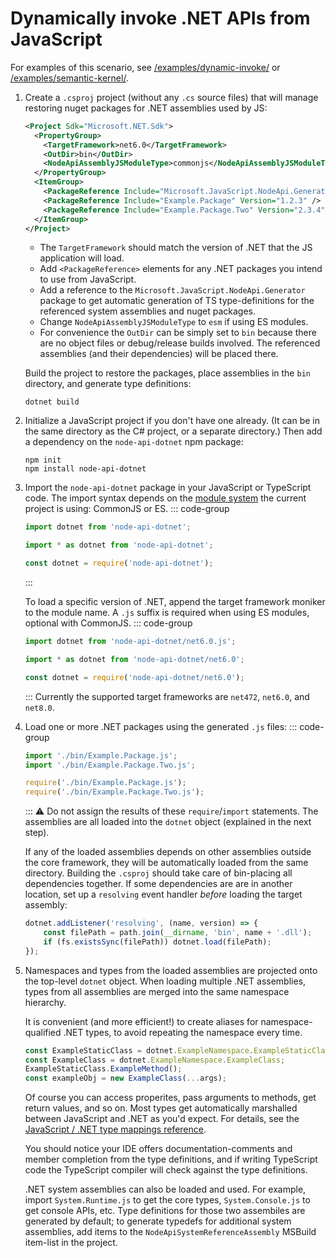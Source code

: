 # Dynamically invoke .NET APIs from JavaScript

For examples of this scenario, see
[/examples/dynamic-invoke/](https://github.com/microsoft/node-api-dotnet/blob/main/examples/dynamic-invoke/) or
[/examples/semantic-kernel/](https://github.com/microsoft/node-api-dotnet/blob/main/examples/semantic-kernel/).

1. Create a `.csproj` project (without any `.cs` source files) that will manage restoring nuget
   packages for .NET assemblies used by JS:
   ```xml
   <Project Sdk="Microsoft.NET.Sdk">
     <PropertyGroup>
       <TargetFramework>net6.0</TargetFramework>
       <OutDir>bin</OutDir>
       <NodeApiAssemblyJSModuleType>commonjs</NodeApiAssemblyJSModuleType>// [!code highlight]
     </PropertyGroup>
     <ItemGroup>
       <PackageReference Include="Microsoft.JavaScript.NodeApi.Generator" Version="0.5.*" /> // [!code highlight]
       <PackageReference Include="Example.Package" Version="1.2.3" />
       <PackageReference Include="Example.Package.Two" Version="2.3.4" />
     </ItemGroup>
   </Project>
   ```
   - The `TargetFramework` should match the version of .NET that the JS application will load.
   - Add `<PackageReference>` elements for any .NET packages you intend to use from JavaScript.
   - Add a reference to the `Microsoft.JavaScript.NodeApi.Generator` package to get automatic generation
     of TS type-definitions for the referenced system assemblies and nuget packages.
   - Change `NodeApiAssemblyJSModuleType` to `esm` if using ES modules.
   - For convenience the `OutDir` can be simply set to `bin` because there are no object files
     or debug/release builds involved. The referenced assemblies (and their dependencies)
     will be placed there.

   Build the project to restore the packages, place assemblies in the `bin` directory, and generate
   type definitions:
   ```shell
   dotnet build
   ```

2. Initialize a JavaScript project if you don't have one already. (It can be in the same directory
   as the C# project, or a separate directory.) Then add a dependency on the
   `node-api-dotnet` npm package:
    ```shell
    npm init
    npm install node-api-dotnet
    ```

3. Import the `node-api-dotnet` package in your JavaScript or TypeScript code. The import syntax
   depends on the [module system](https://nodejs.org/api/esm.html) the current project is using:
   CommonJS or ES.
    ::: code-group
    ```JavaScript [ES (TS or JS)]
    import dotnet from 'node-api-dotnet';
    ```
    ```TypeScript [CommonJS (TS)]
    import * as dotnet from 'node-api-dotnet';
    ```
    ```JavaScript [CommonJS (JS)]
    const dotnet = require('node-api-dotnet');
    ```
    :::

   To load a specific version of .NET, append the target framework moniker to the module name.
   A `.js` suffix is required when using ES modules, optional with CommonJS.
    ::: code-group
    ```JavaScript [ES (TS or JS)]
    import dotnet from 'node-api-dotnet/net6.0.js';
    ```
    ```TypeScript [CommonJS (TS)]
    import * as dotnet from 'node-api-dotnet/net6.0';
    ```
    ```JavaScript [CommonJS (JS)]
    const dotnet = require('node-api-dotnet/net6.0');
    ```
    :::
   Currently the supported target frameworks are `net472`, `net6.0`, and `net8.0`.

4. Load one or more .NET packages using the generated `.js` files:
    ::: code-group
    ```JavaScript [ES (TS or JS)]
    import './bin/Example.Package.js';
    import './bin/Example.Package.Two.js';
    ```
    ```JavaScript [CommonJS (TS or JS)]
    require('./bin/Example.Package.js');
    require('./bin/Example.Package.Two.js');
    ```
    :::
   :warning: Do not assign the results of these `require`/`import` statements. The assemblies are
   all loaded into the `dotnet` object  (explained in the next step).

   If any of the loaded assemblies depends on other assemblies outside the core framework, they
   will be automatically loaded from the same directory. Building the `.csproj` should take care
   of bin-placing all dependencies together. If some dependencies are are in another location,
   set up a `resolving` event handler _before_ loading the target assembly:
   ```JavaScript
   dotnet.addListener('resolving', (name, version) => {
       const filePath = path.join(__dirname, 'bin', name + '.dll');
       if (fs.existsSync(filePath)) dotnet.load(filePath);
   });
   ```

5. Namespaces and types from the loaded assemblies are projected onto the top-level `dotnet` object.
   When loading multiple .NET assemblies, types from all assemblies are merged into the same
   namespace hierarchy.

   It is convenient (and more efficient!) to create aliases for
   namespace-qualified .NET types, to avoid repeating the namespace every time.
   ```JavaScript
   const ExampleStaticClass = dotnet.ExampleNamespace.ExampleStaticClass;
   const ExampleClass = dotnet.ExampleNamespace.ExampleClass;
   ExampleStaticClass.ExampleMethod();
   const exampleObj = new ExampleClass(...args);
   ```
   Of course you can access properites, pass arguments to methods, get return values, and so on.
   Most types get automatically marshalled between JavaScript and .NET as you'd expect. For
   details, see the [JavaScript / .NET type mappings reference](../reference/js-dotnet-types).

   You should notice your IDE offers documentation-comments and member completion from the type
   definitions, and if writing TypeScript code the TypeScript compiler will check against the
   type definitions.

   .NET system assemblies can also be loaded and used. For example, import `System.Runtime.js` to
   get the core types, `System.Console.js` to get console APIs, etc. Type definitions for those
   two assembiles are generated by default; to generate typedefs for additional system assemblies,
   add items to the `NodeApiSystemReferenceAssembly` MSBuild item-list in the project.
